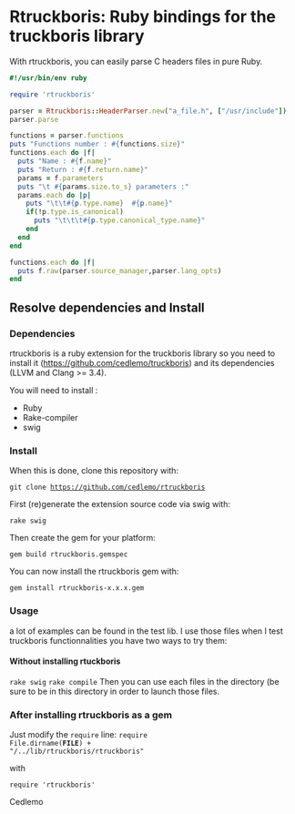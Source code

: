 # Rtruckboris: Ruby bindings for the truckboris library

With rtruckboris, you can easily parse C headers files in pure Ruby.

```Ruby
#!/usr/bin/env ruby

require 'rtruckboris'

parser = Rtruckboris::HeaderParser.new("a_file.h", ["/usr/include"])
parser.parse

functions = parser.functions
puts "Functions number : #{functions.size}"
functions.each do |f|
  puts "Name : #{f.name}"
  puts "Return : #{f.return.name}"
  params = f.parameters
  puts "\t #{params.size.to_s} parameters :"
  params.each do |p|
    puts "\t\t#{p.type.name}  #{p.name}"
    if(!p.type.is_canonical)
      puts "\t\t\t#{p.type.canonical_type.name}"
    end
  end
end

functions.each do |f|
  puts f.raw(parser.source_manager,parser.lang_opts)
end
```

## Resolve dependencies and Install

### Dependencies
rtruckboris is a ruby extension for the truckboris library so you need to install
it (https://github.com/cedlemo/truckboris) and its dependencies (LLVM and Clang >= 3.4).

You will need to install :
*    Ruby
*    Rake-compiler
*    swig

### Install
When this is done, clone this repository with:

<code>git clone https://github.com/cedlemo/rtruckboris</code>

First (re)generate the extension source code via swig with:

<code>rake swig</code>

Then create the gem for your platform:

<code>gem build rtruckboris.gemspec</code>

You can now install the rtruckboris gem with:

<code>gem install rtruckboris-x.x.x.gem</code>

### Usage 

a lot of examples can be found in the test lib. I use those files when I test
truckboris functionnalities you have two ways to try them:

#### Without installing rtuckboris
<code>rake swig</code>
<code>rake compile</code>
Then you can use each files in the directory (be sure to be in this directory
in order to launch those files.

### After installing rtruckboris as a gem

Just modify the <code>require</code> line:
<code>require File.dirname(__FILE__) + "/../lib/rtruckboris/rtruckboris"</code>

with

<code>require 'rtruckboris'</code>

Cedlemo



